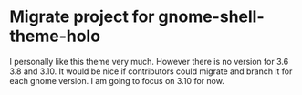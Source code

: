# Migrate project for gnome-shell-theme-holo

I personally like this theme very much. However there is no version for 3.6 3.8 and 3.10.
It would be nice if contributors could migrate and branch it for each gnome version.
I am going to focus on 3.10 for now. 
